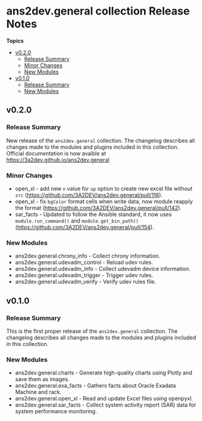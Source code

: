 # ans2dev\.general collection Release Notes

**Topics**

- <a href="#v0-2-0">v0\.2\.0</a>
    - <a href="#release-summary">Release Summary</a>
    - <a href="#minor-changes">Minor Changes</a>
    - <a href="#new-modules">New Modules</a>
- <a href="#v0-1-0">v0\.1\.0</a>
    - <a href="#release-summary-1">Release Summary</a>
    - <a href="#new-modules-1">New Modules</a>

<a id="v0-2-0"></a>
## v0\.2\.0

<a id="release-summary"></a>
### Release Summary

New release of the <code>ans2dev\.general</code> collection\.
The changelog describes all changes made to the modules and plugins included in this collection\.
Official documentation is now avaible at [https\://3a2dev\.github\.io/ans2dev\.general](https\://3a2dev\.github\.io/ans2dev\.general)

<a id="minor-changes"></a>
### Minor Changes

* open\_xl \- add new <code>n</code> value for <code>op</code> option to create new excel file without <code>src</code> \([https\://github\.com/3A2DEV/ans2dev\.general/pull/116](https\://github\.com/3A2DEV/ans2dev\.general/pull/116)\)\.
* open\_xl \- fix <code>bgColor</code> format cells when write data\, now module reapply the format \([https\://github\.com/3A2DEV/ans2dev\.general/pull/142](https\://github\.com/3A2DEV/ans2dev\.general/pull/142)\)\.
* sar\_facts \- Updated to follow the Ansible standard\, it now uses <code>module\.run\_command\(\)</code> and <code>module\.get\_bin\_path\(\)</code> \([https\://github\.com/3A2DEV/ans2dev\.general/pull/154](https\://github\.com/3A2DEV/ans2dev\.general/pull/154)\)\.

<a id="new-modules"></a>
### New Modules

* ans2dev\.general\.chrony\_info \- Collect chrony information\.
* ans2dev\.general\.udevadm\_control \- Reload udev rules\.
* ans2dev\.general\.udevadm\_info \- Collect udevadm device information\.
* ans2dev\.general\.udevadm\_trigger \- Trigger udev rules\.
* ans2dev\.general\.udevadm\_verify \- Verify udev rules file\.

<a id="v0-1-0"></a>
## v0\.1\.0

<a id="release-summary-1"></a>
### Release Summary

This is the first proper release of the <code>ans2dev\.general</code> collection\.
The changelog describes all changes made to the modules and plugins included in this collection\.

<a id="new-modules-1"></a>
### New Modules

* ans2dev\.general\.charts \- Generate high\-quality charts using Plotly and save them as images\.
* ans2dev\.general\.exa\_facts \- Gathers facts about Oracle Exadata Machine and rack\.
* ans2dev\.general\.open\_xl \- Read and update Excel files using openpyxl\.
* ans2dev\.general\.sar\_facts \- Collect system activity report \(SAR\) data for system performance monitoring\.
